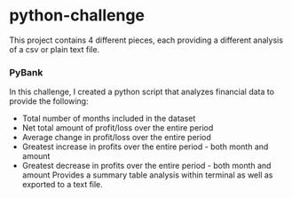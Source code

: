 # python-challenge

This project contains 4 different pieces, each providing a different analysis of a csv or plain text file.

### PyBank
In this challenge, I created a python script that analyzes financial data to provide the following:
* Total number of months included in the dataset
* Net total amount of profit/loss over the entire period
* Average change in profit/loss over the entire period
* Greatest increase in profits over the entire period - both month and amount
* Greatest decrease in profits over the entire period - both month and amount
Provides a summary table analysis within terminal as well as exported to a text file.

